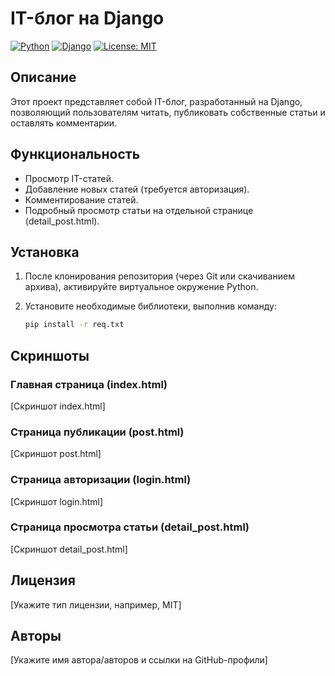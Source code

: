 # IT-блог на Django

[![Python](https://img.shields.io/badge/python-3.9%20%7C%203.10%20%7C%203.11%20%7C%203.12-blue)](https://www.python.org/)
[![Django](https://img.shields.io/badge/django-4.2%20%7C%205.0-green)](https://www.djangoproject.com/)
[![License: MIT](https://img.shields.io/badge/License-MIT-yellow.svg)](https://opensource.org/licenses/MIT)  <!-- Замените на вашу лицензию, если она другая -->

## Описание

Этот проект представляет собой IT-блог, разработанный на Django, позволяющий пользователям читать, публиковать собственные статьи и оставлять комментарии.

## Функциональность

*   Просмотр IT-статей.
*   Добавление новых статей (требуется авторизация).
*   Комментирование статей.
*   Подробный просмотр статьи на отдельной странице (detail_post.html).

## Установка

1.  После клонирования репозитория (через Git или скачиванием архива), активируйте виртуальное окружение Python.

2.  Установите необходимые библиотеки, выполнив команду:

    ```bash
    pip install -r req.txt
    ```

## Скриншоты

### Главная страница (index.html)

[Скриншот index.html]

### Страница публикации (post.html)

[Скриншот post.html]

### Страница авторизации (login.html)

[Скриншот login.html]

### Страница просмотра статьи (detail_post.html)

[Скриншот detail_post.html]

## Лицензия

[Укажите тип лицензии, например, MIT]

## Авторы

[Укажите имя автора/авторов и ссылки на GitHub-профили]
